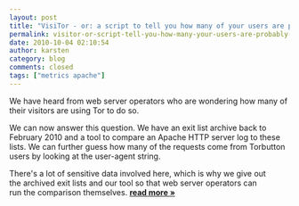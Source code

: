 ```yaml
---
layout: post
title: "VisiTor - or: a script to tell you how many of your users are probably Tor users"
permalink: visitor-or-script-tell-you-how-many-your-users-are-probably-tor-users
date: 2010-10-04 02:10:54
author: karsten
category: blog
comments: closed
tags: ["metrics apache"]
---
```


We have heard from web server operators who are wondering how many of  
 their visitors are using Tor to do so.

We can now answer this question. We have an exit list archive back to  
 February 2010 and a tool to compare an Apache HTTP server log to these  
 lists. We can further guess how many of the requests come from Torbutton  
 users by looking at the user-agent string.

There's a lot of sensitive data involved here, which is why we give out  
 the archived exit lists and our tool so that web server operators can  
 run the comparison themselves. [**read more »**](https://blog.torproject.org/blog/visitor-or-script-tell-you-how-many-your-users-are-probably-tor-users)
